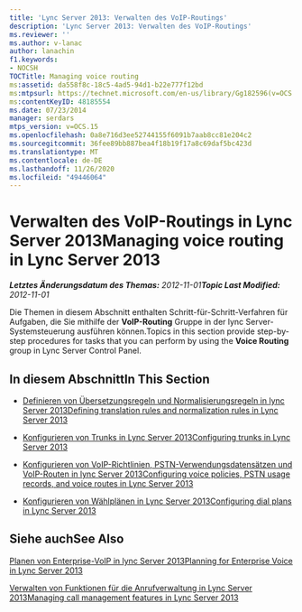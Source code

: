 ```yaml
---
title: 'Lync Server 2013: Verwalten des VoIP-Routings'
description: 'Lync Server 2013: Verwalten des VoIP-Routings'
ms.reviewer: ''
ms.author: v-lanac
author: lanachin
f1.keywords:
- NOCSH
TOCTitle: Managing voice routing
ms:assetid: da558f8c-18c5-4ad5-94d1-b22e777f12bd
ms:mtpsurl: https://technet.microsoft.com/en-us/library/Gg182596(v=OCS.15)
ms:contentKeyID: 48185554
ms.date: 07/23/2014
manager: serdars
mtps_version: v=OCS.15
ms.openlocfilehash: 0a8e716d3ee52744155f6091b7aab8cc81e204c2
ms.sourcegitcommit: 36fee89bb887bea4f18b19f17a8c69daf5bc423d
ms.translationtype: MT
ms.contentlocale: de-DE
ms.lasthandoff: 11/26/2020
ms.locfileid: "49446064"
---
```

# <a name="managing-voice-routing-in-lync-server-2013"></a><span data-ttu-id="fadc1-103">Verwalten des VoIP-Routings in Lync Server 2013</span><span class="sxs-lookup"><span data-stu-id="fadc1-103">Managing voice routing in Lync Server 2013</span></span>

<div data-xmlns="http://www.w3.org/1999/xhtml">

<div class="topic" data-xmlns="http://www.w3.org/1999/xhtml" data-msxsl="urn:schemas-microsoft-com:xslt" data-cs="https://msdn.microsoft.com/">

<div data-asp="https://msdn2.microsoft.com/asp">



</div>

<div id="mainSection">

<div id="mainBody"><span data-ttu-id="fadc1-104">

<span> </span></span><span class="sxs-lookup"><span data-stu-id="fadc1-104">

<span> </span></span></span>

<span data-ttu-id="fadc1-105">_**Letztes Änderungsdatum des Themas:** 2012-11-01_</span><span class="sxs-lookup"><span data-stu-id="fadc1-105">_**Topic Last Modified:** 2012-11-01_</span></span>

<span data-ttu-id="fadc1-106">Die Themen in diesem Abschnitt enthalten Schritt-für-Schritt-Verfahren für Aufgaben, die Sie mithilfe der **VoIP-Routing** Gruppe in der lync Server-Systemsteuerung ausführen können.</span><span class="sxs-lookup"><span data-stu-id="fadc1-106">Topics in this section provide step-by-step procedures for tasks that you can perform by using the **Voice Routing** group in Lync Server Control Panel.</span></span>

<div>

## <a name="in-this-section"></a><span data-ttu-id="fadc1-107">In diesem Abschnitt</span><span class="sxs-lookup"><span data-stu-id="fadc1-107">In This Section</span></span>

  - [<span data-ttu-id="fadc1-108">Definieren von Übersetzungsregeln und Normalisierungsregeln in lync Server 2013</span><span class="sxs-lookup"><span data-stu-id="fadc1-108">Defining translation rules and normalization rules in Lync Server 2013</span></span>](lync-server-2013-defining-translation-rules-and-normalization-rules.md)

  - [<span data-ttu-id="fadc1-109">Konfigurieren von Trunks in Lync Server 2013</span><span class="sxs-lookup"><span data-stu-id="fadc1-109">Configuring trunks in Lync Server 2013</span></span>](lync-server-2013-configuring-trunks.md)

  - [<span data-ttu-id="fadc1-110">Konfigurieren von VoIP-Richtlinien, PSTN-Verwendungsdatensätzen und VoIP-Routen in lync Server 2013</span><span class="sxs-lookup"><span data-stu-id="fadc1-110">Configuring voice policies, PSTN usage records, and voice routes in Lync Server 2013</span></span>](lync-server-2013-configuring-voice-policies-pstn-usage-records-and-voice-routes.md)

  - [<span data-ttu-id="fadc1-111">Konfigurieren von Wählplänen in Lync Server 2013</span><span class="sxs-lookup"><span data-stu-id="fadc1-111">Configuring dial plans in Lync Server 2013</span></span>](lync-server-2013-configuring-dial-plans.md)

</div>

<div>

## <a name="see-also"></a><span data-ttu-id="fadc1-112">Siehe auch</span><span class="sxs-lookup"><span data-stu-id="fadc1-112">See Also</span></span>


[<span data-ttu-id="fadc1-113">Planen von Enterprise-VoIP in lync Server 2013</span><span class="sxs-lookup"><span data-stu-id="fadc1-113">Planning for Enterprise Voice in Lync Server 2013</span></span>](lync-server-2013-planning-for-enterprise-voice.md)  


[<span data-ttu-id="fadc1-114">Verwalten von Funktionen für die Anrufverwaltung in Lync Server 2013</span><span class="sxs-lookup"><span data-stu-id="fadc1-114">Managing call management features in Lync Server 2013</span></span>](lync-server-2013-managing-call-management-features.md)  
  

<span data-ttu-id="fadc1-115"></div>

</div>

<span> </span>

</div>

</div>

</span><span class="sxs-lookup"><span data-stu-id="fadc1-115"></div>

</div>

<span> </span>

</div>

</div>

</span></span></div>

